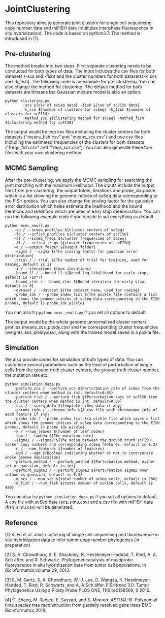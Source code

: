 # JointClustering
This repository aims to generate joint clusters for single cell sequencing copy number data and miFISH data (multiplex interphase fluorescence in situ hybridization). The code is based on python3.7. The method is introduced in [1].

## Pre-clustering
The method breaks into two steps. First separate clustering needs to be conducted for both types of data. The input includes the csv files for both datasets (-scs and -fish) and the cluster numbers for both datasets(-k_scs and -k_fish). The following code is an example for pre-clustering. You can also change the method for clustering. The default method for both datasets are Kmeans but Gaussian mixture model is also an option.
```
python clustering.py 
        -scs ${csv of scSeq data} -fish ${csv of scFISH data} 
        -k_scs ${number of clusters for scSeq} -k_fish ${number of clusters for scFISH} 
        -method_scs ${clustering method for scSeq} -method_fish ${clustering method for scFISH} 
```
The output would be two csv files including the cluster centers for both datasets ("means_fish.csv" and "means_scs.csv") and two csv files including the estimated frequencies of the clusters for both datasets ("freqs_fish.csv" and "freqs_scs.csv"). You can also generate these four files with your own clustering method.

## MCMC Sampling
After the pre-clustering, we apply the MCMC sampling for searching the joint matching with the maximum likelihood. The inputs include the output files from pre-clustering, the output folder, iterations and probe_idx.pickle which is a list showing the genome indices of scSeq data corresponding to the FISH probes. You can also change the scaling factor for the gaussian error distribution which helps estimate the likelihood and the bound iterations and likelihood which are used in early stop determination. You can run the following example code if you decide to set everything as default.

```
python mcmc_newll.py
    -sp / --scseq_profiles ${cluster centers of scSeq}
    -fp / --scfish_profiles ${cluster centers of scFISH}
    -sf / --scseq_freqs ${cluster frequencies of scSeq}
    -ff / --scfish_freqs ${cluster frequencies of scFISH}
    -o / --output_folder ${output folder}
    -sigma / --sigma ${The scaling factor for gaussian error distribution}
    -trial / --trial ${The number of trial for training, used for naming, default is 1}
    -i / --iterations ${max iterations}
    -bound_ll / --bound_ll ${Bound log likelihood for early stop, default is -10^7}
    -bound_iter / --bound_iter ${Bound iteration for early stop, default is 0}
    -dataset / --dataset ${the dataset name, used for naming}
    -probe_idx / --probe_index_list ${the pickle file contains a list which shows the genome indices of scSeq data corresponding to the FISH probes, default is probe_idx.pickle}
```
You can also try ``` python mcmc_newll.py ``` if you set all options to default.

The output would be the whole genome unnormalized cluster centers profiles (means_scs_ploidy.csv) and the corresponding cluster frequencies (weights_scs_ploidy.csv), along with the trained model saved in a pickle file.

## Simulation
We also provide codes for simulation of both types of data. You can customize several parameters such as the level of perturbation of single cells from the ground truth cluster centers, the ground truth cluster number, the mutation rate etc.
```
python simulation_data.py
    -perturb_scs / --perturb_scs ${Perturbation rate of scSeq from the cluster centers when method is int, default=0.05}
    -perturb_fish / --perturb_fish ${Perturbation rate of scFISH from the cluster centers when method is int, default=0.05}
    -scs / --scseq_data ${template scSeq data if any}
    -chromo_info / --chromo_info ${A csv file with chromosome info of each feature if any}
    -probe_idx / --probe_index_list ${a pickle file which saves a list which shows the genome indices of scSeq data corresponding to the FISH probes, default is probe_idx.pickle}
    -k / --num_leaves ${number of leaf nodes}
    -lam / --lambda ${The mutation rate}
    -sigma2 / --sigma2 ${The noise between the ground truth scFISH marker copy numbers and corresponding scSeq features, default is 0.2}
    -n / --num_features ${number of features}
    -wgd / --wgd ${Boolean indicating whether or not to incorporate whole genome duplication}
    -perturb_method / --perturb_method ${Perturbation method, either int or gaussian, default is int}
    -perturb_sigma2 / --perturb_sigma2 ${Perturbation sigma2 when method is gaussian, default is 0.3}
    -m_scs / --num_scs ${total number of scSeq cells, default is 200}
    -m_fish / --num_fish ${total number of scFISH cells, default is 450}
```
You can also try ``` python simulation_data.py ``` if you set all options to default. A csv file with scSeq data (scs_simu.csv) and a csv file with miFISH data (fish_simu.csv) will be generated.

## Reference
[1] X. Fu et al. Joint clustering of single cell sequencing and fluorescence in situ hybridization data to infer tumor copy number phylogenies (in preparation)

[2] S. A. Chowdhury, S. E. Shackney, K. Heselmeyer-Haddad, T. Ried, A. A. Sch ̈affer, and R. Schwartz. Phylogeneticanalysis of multiprobe fluorescence in situ hybridization data from tumor cell populations. In Bioinformatics,volume 29, 2013.

[3] E. M. Gertz, S. A. Chowdhury, W.-J. Lee, D. Wangsa, K. Heselmeyer-Haddad, T. Ried, R. Schwartz, and A. A.Sch ̈affer.  FISHtrees 3.0: Tumor Phylogenetics Using a Ploidy Probe.PLOS ONE, 11(6):e0158569, 6 2016.

[4] C. Zhang, M. Rabiee, E. Sayyari, and S. Mirarab. ASTRAL-III: Polynomial time species tree reconstruction from partially resolved gene trees.BMC Bioinformatics,2018.
